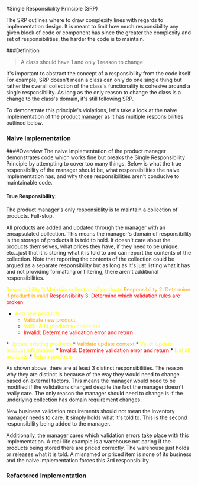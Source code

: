 #Single Responsibility Principle (SRP)

The SRP outlines where to draw complexity lines with regards to implementation design. It is meant to limit how much responsibility any given block of code or component has since the greater the complexity and set of responsibilities, the harder the code is to maintain.

###Definition
> A class should have 1 and only 1 reason to change

It's important to abstract the concept of a responsibility from the code itself. For example, SRP doesn't mean a class can only do one single thing but rather the overall collection of the class's functionality is cohesive around a single responsibility. As long as the only reason to change the class is a change to the class's domain, it's still following SRP.

To demonstrate this principle's violations, let's take a look at the naive implementation of the [product manager](../1_single_responsibility/naive/product_manager.ts) as it has multiple responsibilities outlined below.

### Naive Implementation

####Overview
The naive implementation of the product manager demonstrates code which works fine but breaks the Single Responsibility Principle by attempting to cover too many things. Below is what the true responsibility of the manager should be, what responsibilities the naive implementation has, and why those responsibilities aren't conducive to maintainable code.

#### True Responsibility:

The product manager's only responsiblity is to maintain a collection of products. Full-stop.

All products are added and updated through the manager with an encapsulated collection. This means the manager's domain of responsibility is the storage of products it is told to hold. It doesn't care about the products themselves, what prices they have, if they need to be unique, etc...just that it is storing what it is told to and can report the contents of the collection. Note that reporting the contents of the collection could be argued as a separate responsibility but as long as it's just listing what it has and not providing formatting or filtering, there aren't additional responsibilities.

<span style="color:#FFFF00">Responsibility 1: Maintain collection of products</span>
<span style="color:orange">Responsibility 2: Determine if product is valid</span>
<span style="color:red">Responsibility 3: Determine which validation rules are broken</span>


* <span style="color: #FFFF00">Add new products</span>
	* <span style="color:orange">Validate new product</span>
	* <span style="color:#FFFF00">Valid: Add product to collection</span>
	* <span style="color:red">Invalid: Determine validation error and return</span>
</span>
* <span style="color:#FFFF00">Update existing products</span>
	* <span style="color:orange">Validate update context</span>
	* <span style="color:#FFFF00">Valid: Update product information</span>
	* <span style="color:red">Invalid: Determine validation error and return</span>
* <span style="color:#FFFF00">List all products</span>
	* <span style="color:#FFFF00">Return products</span>

As shown above, there are at least 3 distinct responsibilities. The reason why they are distinct is because of the way they would need to change based on external factors. This means the manager would need to be modified if the validations changed despite the fact the manager doesn't really care. The only reason the manager should need to change is if the underlying collection has domain requirement changes.

New business validation requirements should not mean the inventory manager needs to care. It simply holds what it's told to. This is the second responsibility being added to the manager.

Additionally, the manager cares which validation errors take place with this implementation. A real-life example is a warehouse not caring if the products being stored there are priced correctly. The warehouse just holds or releases what it is told. A misnamed or priced item is none of its business and the naive implementation forces this 3rd responsibility

### Refactored Implementation